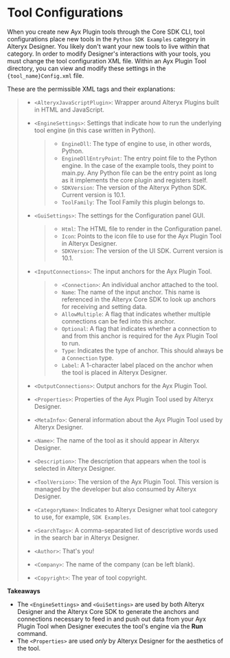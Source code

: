 Tool Configurations
===================

When you create new Ayx Plugin tools through the Core SDK CLI, tool
configurations place new tools in the `Python SDK Examples` category in
Alteryx Designer. You likely don\'t want your new tools to live within
that category. In order to modify Designer\'s interactions with your
tools, you must change the tool configuration XML file. Within an Ayx
Plugin Tool directory, you can view and modify these settings in the
`{tool_name}Config.xml` file.

These are the permissible XML tags and their explanations:

> -   `<AlteryxJavaScriptPlugin>`: Wrapper around Alteryx Plugins built
>     in HTML and JavaScript.
> -   `<EngineSettings>`: Settings that indicate how to run the
>     underlying tool engine (in this case written in Python).
>
>     > -   `EngineDll`: The type of engine to use, in other words,
>     >     Python.
>     > -   `EngineDllEntryPoint`: The entry point file to the Python
>     >     engine. In the case of the example tools, they point to
>     >     main.py. Any Python file can be the entry point as long as
>     >     it implements the core plugin and registers itself.
>     > -   `SDKVersion`: The version of the Alteryx Python SDK. Current
>     >     version is 10.1.
>     > -   `ToolFamily`: The Tool Family this plugin belongs to.
>
> -   `<GuiSettings>`: The settings for the Configuration panel GUI.
>
>     > -   `Html`: The HTML file to render in the Configuration panel.
>     > -   `Icon`: Points to the icon file to use for the Ayx Plugin
>     >     Tool in Alteryx Designer.
>     > -   `SDKVersion`: The version of the UI SDK. Current version is
>     >     10.1.
>
> -   `<InputConnections>`: The input anchors for the Ayx Plugin Tool.
>
>     > -   `<Connection>`: An individual anchor attached to the tool.
>     > -   `Name`: The name of the input anchor. This name is
>     >     referenced in the Alteryx Core SDK to look up anchors for
>     >     receiving and setting data.
>     > -   `AllowMultiple`: A flag that indicates whether multiple
>     >     connections can be fed into this anchor.
>     > -   `Optional`: A flag that indicates whether a connection to
>     >     and from this anchor is required for the Ayx Plugin Tool to
>     >     run.
>     > -   `Type`: Indicates the type of anchor. This should always be
>     >     a `Connection` type.
>     > -   `Label`: A 1-character label placed on the anchor when the
>     >     tool is placed in Alteryx Designer.
>
> -   `<OutputConnections>`: Output anchors for the Ayx Plugin Tool.
> -   `<Properties>`: Properties of the Ayx Plugin Tool used by Alteryx
>     Designer.
> -   `<MetaInfo>`: General information about the Ayx Plugin Tool used
>     by Alteryx Designer.
> -   `<Name>`: The name of the tool as it should appear in Alteryx
>     Designer.
> -   `<Description>`: The description that appears when the tool is
>     selected in Alteryx Designer.
> -   `<ToolVersion>`: The version of the Ayx Plugin Tool. This version
>     is managed by the developer but also consumed by Alteryx Designer.
> -   `<CategoryName>`: Indicates to Alteryx Designer what tool category
>     to use, for example, `SDK Examples`.
> -   `<SearchTags>`: A comma-separated list of descriptive words used
>     in the search bar in Alteryx Designer.
> -   `<Author>`: That\'s you!
> -   `<Company>`: The name of the company (can be left blank).
> -   `<Copyright>`: The year of tool copyright.

**Takeaways**

-   The `<EngineSettings>` and `<GuiSettings>` are used by both Alteryx
    Designer and the Alteryx Core SDK to generate the anchors and
    connections necessary to feed in and push out data from your Ayx
    Plugin Tool when Designer executes the tool\'s engine via the
    **Run** command.
-   The `<Properties>` are used *only* by Alteryx Designer for the
    aesthetics of the tool.
